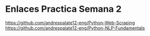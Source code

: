 # Enlaces Practica Semana 2

https://github.com/andrespalate12-eng/Python-Web-Scraping
https://github.com/andrespalate12-eng/Python-NLP-Fundamentals
